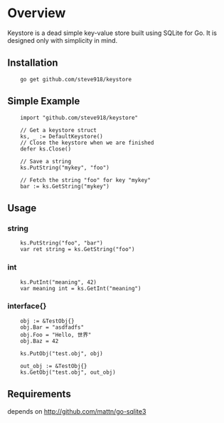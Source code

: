 # Overview

Keystore is a dead simple key-value store built using SQLite for Go.  It is
designed only with simplicity in mind.

## Installation

        go get github.com/steve918/keystore


## Simple Example

        import "github.com/steve918/keystore"
        
        // Get a keystore struct
        ks, _ := DefaultKeystore()
        // Close the keystore when we are finished
        defer ks.Close()

        // Save a string 
        ks.PutString("mykey", "foo") 

        // Fetch the string "foo" for key "mykey"
        bar := ks.GetString("mykey")

## Usage
### string
        ks.PutString("foo", "bar")
        var ret string = ks.GetString("foo")

### int
        ks.PutInt("meaning", 42)
        var meaning int = ks.GetInt("meaning")

### interface{}
        obj := &TestObj{}
        obj.Bar = "asdfadfs"
        obj.Foo = "Hello, 世界"
        obj.Baz = 42

        ks.PutObj("test.obj", obj)

        out_obj := &TestObj{}
        ks.GetObj("test.obj", out_obj)


## Requirements

depends on http://github.com/mattn/go-sqlite3
